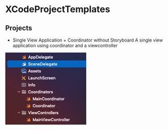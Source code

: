 # XCodeProjectTemplates

## Projects

+ Single View Application + Coordinator without Storyboard
A single view application using coordinator and a viewcontroller

![example](https://raw.githubusercontent.com/lucask84ever/XCodeProjectTemplates/main/Images/Single%20View%20%2B%20Coordinator%20without%20Storyboard.png?token=GHSAT0AAAAAABTWI24OIKND5VSDO2CDVCZ2YTEZCKA)
